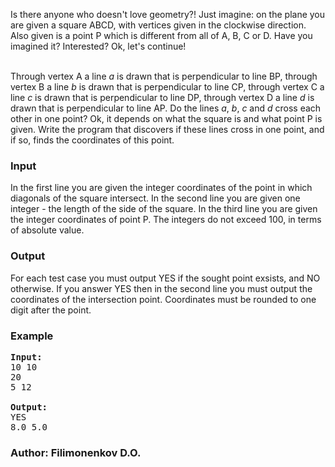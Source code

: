 <p>Is there anyone who doesn't love geometry?! Just imagine: on the plane you are given a square ABCD, with vertices given in the clockwise direction. Also given is a point P which is different from all of A, B, C or D. Have you imagined it? Interested? Ok, let's continue!<br><br>

Through vertex A a line <i>a</i> is drawn that is perpendicular to line BP, through vertex B a line <i>b</i> is drawn that is perpendicular to line CP, through vertex C a line <i>c</i> is drawn that is perpendicular to line DP, through vertex D a line <i>d</i> is drawn that is perpendicular to line AP. Do the lines <i>a</i>, <i>b</i>, <i>c</i> and <i>d</i> cross each other in one point? Ok, it depends on what the square is and what point P is given. Write the program that discovers if these lines cross in one point, and if so, finds the coordinates of this point.<br>

</p><h3>Input</h3>
<p>In the first line you are given the integer coordinates of the point in which diagonals of the square intersect. In the second line you are given one integer - the length of the side of the square. In the third line you are given the integer coordinates of point P. The integers do not exceed 100, in terms of absolute value.
</p>
 
<h3>Output</h3>
<p>For each test case you must output YES if the sought point exsists, and NO otherwise. If you answer YES then in the second line you must output the coordinates of the intersection point. Coordinates must be rounded to one digit after the point.</p>

<h3>Example</h3>

<pre><b>Input:</b>
10 10
20
5 12

<b>Output:</b>
YES
8.0 5.0
</pre>

<h3>Author: Filimonenkov D.O.</h3>